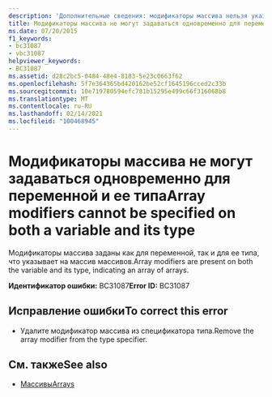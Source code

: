 ```yaml
---
description: 'Дополнительные сведения: модификаторы массива нельзя указывать как в переменной, так и в ее типе'
title: Модификаторы массива не могут задаваться одновременно для переменной и ее типа
ms.date: 07/20/2015
f1_keywords:
- bc31087
- vbc31087
helpviewer_keywords:
- BC31087
ms.assetid: d28c2bc5-0484-48e4-8183-5e23c0663f62
ms.openlocfilehash: 5f7e364365bd420162be52cf1645196cced2c33b
ms.sourcegitcommit: 10e719780594efc781b15295e499c66f316068b8
ms.translationtype: MT
ms.contentlocale: ru-RU
ms.lasthandoff: 02/14/2021
ms.locfileid: "100468945"
---
```

# <a name="array-modifiers-cannot-be-specified-on-both-a-variable-and-its-type"></a><span data-ttu-id="820dc-103">Модификаторы массива не могут задаваться одновременно для переменной и ее типа</span><span class="sxs-lookup"><span data-stu-id="820dc-103">Array modifiers cannot be specified on both a variable and its type</span></span>

<span data-ttu-id="820dc-104">Модификаторы массива заданы как для переменной, так и для ее типа, что указывает на массив массивов.</span><span class="sxs-lookup"><span data-stu-id="820dc-104">Array modifiers are present on both the variable and its type, indicating an array of arrays.</span></span>  
  
 <span data-ttu-id="820dc-105">**Идентификатор ошибки:** BC31087</span><span class="sxs-lookup"><span data-stu-id="820dc-105">**Error ID:** BC31087</span></span>  
  
## <a name="to-correct-this-error"></a><span data-ttu-id="820dc-106">Исправление ошибки</span><span class="sxs-lookup"><span data-stu-id="820dc-106">To correct this error</span></span>  
  
- <span data-ttu-id="820dc-107">Удалите модификатор массива из спецификатора типа.</span><span class="sxs-lookup"><span data-stu-id="820dc-107">Remove the array modifier from the type specifier.</span></span>  
  
## <a name="see-also"></a><span data-ttu-id="820dc-108">См. также</span><span class="sxs-lookup"><span data-stu-id="820dc-108">See also</span></span>

- [<span data-ttu-id="820dc-109">Массивы</span><span class="sxs-lookup"><span data-stu-id="820dc-109">Arrays</span></span>](../programming-guide/language-features/arrays/index.md)
